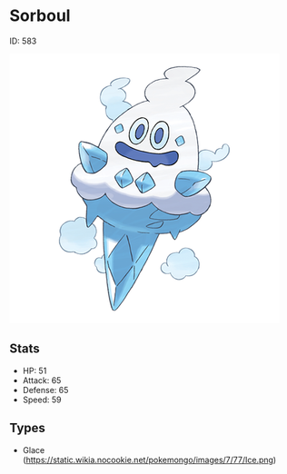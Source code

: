 # Sorboul


ID: 583

![](https://raw.githubusercontent.com/PokeAPI/sprites/master/sprites/pokemon/other/official-artwork/583.png "Sorboul")

## Stats


 - HP: 51
 - Attack: 65
 - Defense: 65
 - Speed: 59

## Types


 - Glace (https://static.wikia.nocookie.net/pokemongo/images/7/77/Ice.png)
